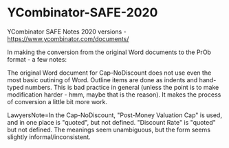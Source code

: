 # YCombinator-SAFE-2020
YCombinator SAFE Notes 2020 versions - https://www.ycombinator.com/documents/ 

In making the conversion from the original Word documents to the PrOb format - a few notes:

The original Word document for Cap-NoDiscount does not use even the most basic outining of Word.  Outline items are done as indents and hand-typed numbers.  This is bad practice in general (unless the point is to make modification harder - hmm, maybe that is the reason).  It makes the process of conversion a little bit more work. 

LawyersNote=In the Cap-NoDiscount, "Post-Money Valuation Cap" is used, and in one place is "quoted", but not defined.  "Discount Rate" is "quoted" but not defined.  The meanings seem unambiguous, but the form seems slightly informal/inconsistent. 

